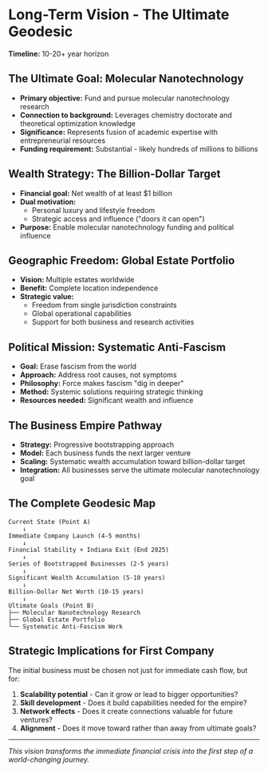 # Long-Term Vision - The Ultimate Geodesic

**Timeline:** 10-20+ year horizon

## The Ultimate Goal: Molecular Nanotechnology
- **Primary objective:** Fund and pursue molecular nanotechnology research
- **Connection to background:** Leverages chemistry doctorate and theoretical optimization knowledge
- **Significance:** Represents fusion of academic expertise with entrepreneurial resources
- **Funding requirement:** Substantial - likely hundreds of millions to billions

## Wealth Strategy: The Billion-Dollar Target
- **Financial goal:** Net wealth of at least $1 billion
- **Dual motivation:**
  - Personal luxury and lifestyle freedom
  - Strategic access and influence ("doors it can open")
- **Purpose:** Enable molecular nanotechnology funding and political influence

## Geographic Freedom: Global Estate Portfolio
- **Vision:** Multiple estates worldwide
- **Benefit:** Complete location independence
- **Strategic value:** 
  - Freedom from single jurisdiction constraints
  - Global operational capabilities
  - Support for both business and research activities

## Political Mission: Systematic Anti-Fascism
- **Goal:** Erase fascism from the world
- **Approach:** Address root causes, not symptoms
- **Philosophy:** Force makes fascism "dig in deeper"
- **Method:** Systemic solutions requiring strategic thinking
- **Resources needed:** Significant wealth and influence

## The Business Empire Pathway
- **Strategy:** Progressive bootstrapping approach
- **Model:** Each business funds the next larger venture
- **Scaling:** Systematic wealth accumulation toward billion-dollar target
- **Integration:** All businesses serve the ultimate molecular nanotechnology goal

## The Complete Geodesic Map

```
Current State (Point A)
    ↓
Immediate Company Launch (4-5 months)
    ↓
Financial Stability + Indiana Exit (End 2025)
    ↓
Series of Bootstrapped Businesses (2-5 years)
    ↓
Significant Wealth Accumulation (5-10 years)
    ↓
Billion-Dollar Net Worth (10-15 years)
    ↓
Ultimate Goals (Point B)
├── Molecular Nanotechnology Research
├── Global Estate Portfolio
└── Systematic Anti-Fascism Work
```

## Strategic Implications for First Company
The initial business must be chosen not just for immediate cash flow, but for:
1. **Scalability potential** - Can it grow or lead to bigger opportunities?
2. **Skill development** - Does it build capabilities needed for the empire?
3. **Network effects** - Does it create connections valuable for future ventures?
4. **Alignment** - Does it move toward rather than away from ultimate goals?

---
*This vision transforms the immediate financial crisis into the first step of a world-changing journey.*
